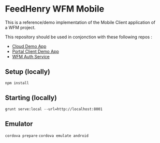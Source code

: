 # FeedHenry WFM Mobile

This is a reference/demo implementation of the Mobile Client application of a WFM project.

This repository should be used in conjonction with these following repos :

- [Cloud Demo App](https://github.com/feedhenry-staff/wfm-cloud)
- [Portal Client Demo App](https://github.com/feedhenry-staff/wfm-portal)
- [WFM Auth Service](https://github.com/feedhenry-staff/wfm-auth)

## Setup (locally)

`npm install`

## Starting (locally)

`grunt serve:local --url=http://localhost:8001`

## Emulator

`cordova prepare`
`cordova emulate android`